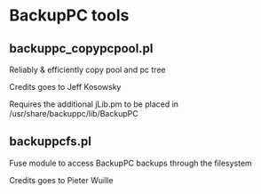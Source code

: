 # BackupPC tools

## backuppc\_copypcpool.pl

Reliably & efficiently copy pool and pc tree

Credits goes to Jeff Kosowsky

Requires the additional jLib.pm to be placed in /usr/share/backuppc/lib/BackupPC

## backuppcfs.pl

Fuse module to access BackupPC backups through the filesystem

Credits goes to Pieter Wuille
